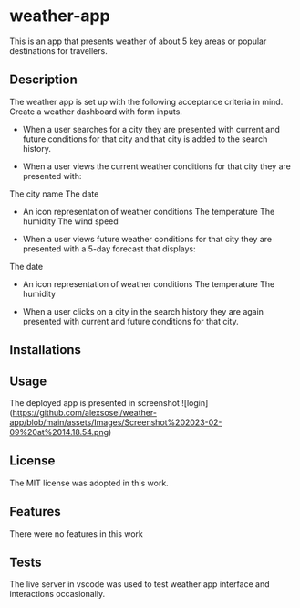 # weather-app
This is an app that presents weather of about 5 key areas or popular destinations for travellers.

## Description
The weather app is set up with the following acceptance criteria in mind.
Create a weather dashboard with form inputs.

- When a user searches for a city they are presented with current and future conditions for that city and that city is added to the search history.

- When a user views the current weather conditions for that city they are presented with:

The city name
The date

- An icon representation of weather conditions
The temperature
The humidity
The wind speed

- When a user views future weather conditions for that city they are presented with a 5-day forecast that displays:

The date

- An icon representation of weather conditions
The temperature
The humidity

- When a user clicks on a city in the search history they are again presented with current and future conditions for that city.

## Installations

## Usage
The deployed app is presented in screenshot ![login] (https://github.com/alexsosei/weather-app/blob/main/assets/Images/Screenshot%202023-02-09%20at%2014.18.54.png)

## License
The MIT license was adopted in this work.

## Features
There were no features in this work 

## Tests
The live server in vscode was used to test weather app interface and interactions occasionally.


